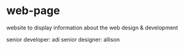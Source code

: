 # web-page

website to display information about the web design & development

senior developer: adi
senior designer: allison